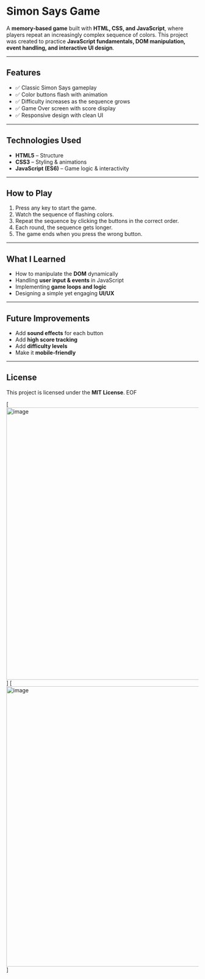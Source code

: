 
# Simon Says Game

A **memory-based game** built with **HTML, CSS, and JavaScript**, where players repeat an increasingly complex sequence of colors.
This project was created to practice **JavaScript fundamentals, DOM manipulation, event handling, and interactive UI design**.

---

##  Features
- ✅ Classic Simon Says gameplay
- ✅ Color buttons flash with animation
- ✅ Difficulty increases as the sequence grows
- ✅ Game Over screen with score display
- ✅ Responsive design with clean UI

---

## Technologies Used
- **HTML5** – Structure
- **CSS3** – Styling & animations
- **JavaScript (ES6)** – Game logic & interactivity

---

## How to Play
1. Press any key to start the game.
2. Watch the sequence of flashing colors.
3. Repeat the sequence by clicking the buttons in the correct order.
4. Each round, the sequence gets longer.
5. The game ends when you press the wrong button.

---

## What I Learned
- How to manipulate the **DOM** dynamically
- Handling **user input & events** in JavaScript
- Implementing **game loops and logic**
- Designing a simple yet engaging **UI/UX**

---

## Future Improvements
- Add **sound effects** for each button
- Add **high score tracking**
- Add **difficulty levels**
- Make it **mobile-friendly**

---

## License
This project is licensed under the **MIT License**.
EOF

[<img width="1366" height="711" alt="image" src="https://github.com/user-attachments/assets/70ba8176-eb58-4fc9-9591-23cc77c13f67" />]
[<img width="1366" height="732" alt="image" src="https://github.com/user-attachments/assets/e0a41915-57b1-4b7a-9cf4-1e550e958531" />]

